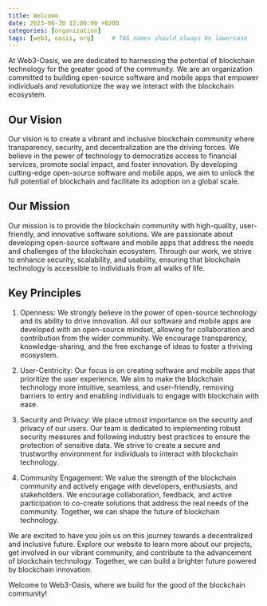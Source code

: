 ```yaml
---
title: Welcome
date: 2023-06-30 12:00:00 +0200
categories: [organization]
tags: [web3, oasis, org]     # TAG names should always be lowercase
---
```



At Web3-Oasis, we are dedicated to harnessing the potential of blockchain technology for the greater good of the community. We are an organization committed to building open-source software and mobile apps that empower individuals and revolutionize the way we interact with the blockchain ecosystem.

## Our Vision
Our vision is to create a vibrant and inclusive blockchain community where transparency, security, and decentralization are the driving forces. We believe in the power of technology to democratize access to financial services, promote social impact, and foster innovation. By developing cutting-edge open-source software and mobile apps, we aim to unlock the full potential of blockchain and facilitate its adoption on a global scale.

## Our Mission
Our mission is to provide the blockchain community with high-quality, user-friendly, and innovative software solutions. We are passionate about developing open-source software and mobile apps that address the needs and challenges of the blockchain ecosystem. Through our work, we strive to enhance security, scalability, and usability, ensuring that blockchain technology is accessible to individuals from all walks of life.

## Key Principles

1. Openness: We strongly believe in the power of open-source technology and its ability to drive innovation. All our software and mobile apps are developed with an open-source mindset, allowing for collaboration and contribution from the wider community. We encourage transparency, knowledge-sharing, and the free exchange of ideas to foster a thriving ecosystem.

2. User-Centricity: Our focus is on creating software and mobile apps that prioritize the user experience. We aim to make the blockchain technology more intuitive, seamless, and user-friendly, removing barriers to entry and enabling individuals to engage with blockchain with ease.

3. Security and Privacy: We place utmost importance on the security and privacy of our users. Our team is dedicated to implementing robust security measures and following industry best practices to ensure the protection of sensitive data. We strive to create a secure and trustworthy environment for individuals to interact with blockchain technology.

4. Community Engagement: We value the strength of the blockchain community and actively engage with developers, enthusiasts, and stakeholders. We encourage collaboration, feedback, and active participation to co-create solutions that address the real needs of the community. Together, we can shape the future of blockchain technology.

We are excited to have you join us on this journey towards a decentralized and inclusive future. Explore our website to learn more about our projects, get involved in our vibrant community, and contribute to the advancement of blockchain technology. Together, we can build a brighter future powered by blockchain innovation.

Welcome to Web3-Oasis, where we build for the good of the blockchain community!